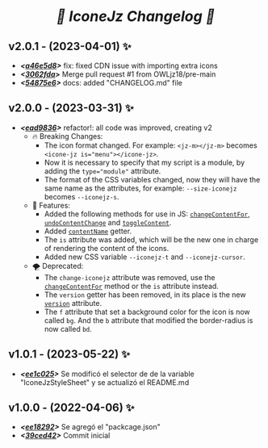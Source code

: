 <i><h1 align="center">👻 IconeJz Changelog 👻</h1></i>

## v2.0.1 - (2023-04-01) ✨

  * **_<[a46e5d8][a46e5d8]>_** fix: fixed CDN issue with importing extra icons
  * **_<[3062fda][3062fda]>_** Merge pull request #1 from OWLjz18/pre-main
  * **_<[54875e6][54875e6]>_** docs: added "CHANGELOG.md" file

[a46e5d8]: https://github.com/OWLjz18/IconeJz/commit/a46e5d8
[3062fda]: https://github.com/OWLjz18/IconeJz/commit/3062fda
[54875e6]: https://github.com/OWLjz18/IconeJz/commit/54875e6

## v2.0.0 - (2023-03-31) ✨

  * **_<[ead9836][ead9836]>_** refactor!: all code was improved, creating v2
    * 🔥 Breaking Changes:
      * The icon format changed. For example: `<jz-m></jz-m>` becomes `<icone-jz is="menu"></icone-jz>`.
      * Now it is necessary to specify that my script is a module, by adding the `type="module"` attribute.
      * The format of the CSS variables changed, now they will have the same name as the attributes, for example: `--size-iconejz` becomes `--iconejz-s`.
    * 🌱 Features:
      * Added the following methods for use in JS: [`changeContentFor`][changeContentFor], [`undoContentChange`][undoContentChange] and [`toggleContent`][toggleContent].
      * Added [`contentName`][contentName] getter.
      * The `is` attribute was added, which will be the new one in charge of rendering the content of the icons.
      * Added new CSS variable `--iconejz-t` and `--iconejz-cursor`.
    * 🌪️ Deprecated:
      * The `change-iconejz` attribute was removed, use the [`changeContentFor`][changeContentFor] method or the `is` attribute instead.
      * The `version` getter has been removed, in its place is the new [`version`][versionAttribute] attribute.
      * The `f` attribute that set a background color for the icon is now called `bg`. And the `b` attribute that modified the border-radius is now called `bd`.

[ead9836]: https://github.com/OWLjz18/IconeJz/commit/ead9836
[changeContentFor]: https://github.com/OWLjz18/IconeJz#changeContentFor
[undoContentChange]: https://github.com/OWLjz18/IconeJz#undoContentChange
[toggleContent]: https://github.com/OWLjz18/IconeJz#toggleContent
[contentName]: https://github.com/OWLjz18/IconeJz#contentName
[versionAttribute]: https://github.com/OWLjz18/IconeJz#version

## v1.0.1 - (2023-05-22) ✨

  * **_<[ee1c025][ee1c025]>_** Se modificó el selector de de la variable "IconeJzStyleSheet" y se actualizó el README.md

[v1.0.1]: https://github.com/OWLjz18/IconeJz/compare/v1.0.1...v1.0.0
[ee1c025]: https://github.com/OWLjz18/IconeJz/commit/ee1c025

## v1.0.0 - (2022-04-06) ✨

  * **_<[ee18292][ee18292]>_** Se agregó el "packcage.json"
  * **_<[39ced42][39ced42]>_** Commit inicial

[ee18292]: https://github.com/OWLjz18/IconeJz/commit/ee18292
[39ced42]: https://github.com/OWLjz18/IconeJz/commit/39ced42
